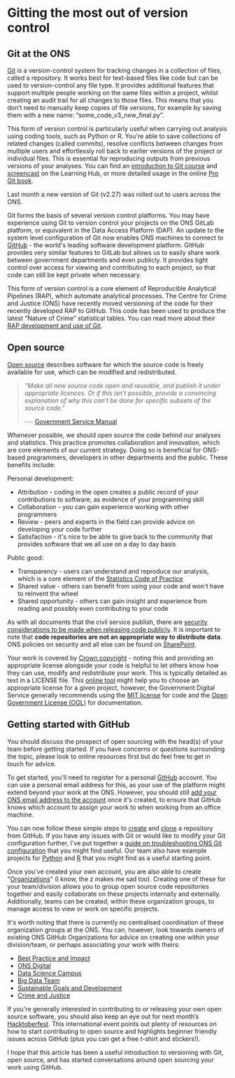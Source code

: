 # Gitting the most out of version control

## Git at the ONS

[Git](https://git-scm.com/) is a version-control system for tracking changes in a collection of files, called a repository. It works best for text-based files like code but can be used to version-control any file type. It provides additional features that support multiple people working on the same files within a project, whilst creating an audit trail for all changes to those files. This means that you don’t need to manually keep copies of file versions, for example by saving them with a new name: “some_code_v3_new_final.py”.
 
This form of version control is particularly useful when carrying out analysis using coding tools, such as Python or R. You're able to save collections of related changes (called commits), resolve conflicts between changes from multiple users and effortlessly roll back to earlier versions of the project or individual files. This is essential for reproducing outputs from previous versions of your analyses. You can find an [introduction to Git course](https://learninghub.ons.gov.uk/course/view.php?id=532) and [screencast](https://learninghub.ons.gov.uk/enrol/index.php?id=782) on the Learning Hub, or more detailed usage in the online [Pro Git book](https://git-scm.com/book/ru/v2).
 
Last month a new version of Git (v2.27) was rolled out to users across the ONS. 
 
Git forms the basis of several version control platforms. You may have experience using Git to version control your projects on the ONS GitLab platform, or equivalent in the Data Access Platform (DAP). An update to the system level configuration of Git now enables ONS machines to connect to [GitHub](https://github.com/) - the world's leading software development platform. GitHub provides very similar features to GitLab but allows us to easily share work between government departments and even publicly. It provides tight control over access for viewing and contributing to each project, so that code can still be kept private when necessary.
 
This form of version control is a core element of Reproducible Analytical Pipelines (RAP), which automate analytical processes. The Centre for Crime and Justice (ONS) have recently moved versioning of the code for their recently developed RAP to GitHub. This code has been used to produce the latest “Nature of Crime” statistical tables. You can read more about their [RAP development and use of Git](https://gss.civilservice.gov.uk/blog/the-nature-of-rap/).

## Open source

[Open source](https://opensource.com/resources/what-open-source) describes software for which the source code is freely available for use, which can be modified and redistributed.

>*"Make all new source code open and reusable, and publish it under appropriate licences. Or if this isn’t possible, provide a convincing explanation of why this can’t be done for specific subsets of the source code."*
>
> --- [Government Service Manual](https://www.gov.uk/service-manual/service-standard/point-12-make-new-source-code-open)

Whenever possible, we should open source the code behind our analyses and statistics. This practice promotes collaboration and innovation, which are core elements of our current strategy. Doing so is beneficial for ONS-based programmers, developers in other departments and the public. These benefits include:
 
Personal development:
* Attribution - coding in the open creates a public record of your contributions to software, as evidence of your programming skill
* Collaboration - you can gain experience working with other programmers
* Review - peers and experts in the field can provide advice on developing your code further
* Satisfaction - it's nice to be able to give back to the community that provides software that we all use on a day to day basis

Public good:
* Transparency - users can understand and reproduce our analysis, which is a core element of the [Statistics Code of Practice](https://code.statisticsauthority.gov.uk/)
* Shared value - others can benefit from using your code and won't have to reinvent the wheel
* Shared opportunity - others can gain insight and experience from reading and possibly even contributing to your code

As with all documents that the civil service publish, there are [security considerations to be made when releasing code publicly](https://www.gov.uk/government/publications/open-source-guidance/security-considerations-when-coding-in-the-open). It is important to note that **code repositories are not an appropriate way to distribute data**. ONS policies on security and all else can be found on [SharePoint](https://share.sp.ons.statistics.gov.uk/sites/knex/Policies/SitePages/Home.aspx).

Your work is covered by [Crown copyright](https://www.nationalarchives.gov.uk/information-management/re-using-public-sector-information/uk-government-licensing-framework/crown-copyright/) - noting this and providing an appropriate license alongside your code is helpful to let others know how they can use, modify and redistribute your work. This is typically detailed as text in a LICENSE file. This [online tool](https://choosealicense.com/) might help you to choose an appropriate license for a given project, however, the Government Digital Service generally recommends using the [MIT license](https://opensource.org/licenses/MIT) for code and the [Open Government License (OGL)](http://www.nationalarchives.gov.uk/doc/open-government-licence/version/3/) for documentation.


## Getting started with GitHub

You should discuss the prospect of open sourcing with the head(s) of your team before getting started. If you have concerns or questions surrounding the topic, please look to online resources first but do feel free to get in touch for advice.
 
To get started, you'll need to register for a personal [GitHub](https://github.com/) account. You can use a personal email address for this, as your use of the platform might extend beyond your work at the ONS. However, you should still [add your ONS email address to the account](https://github.com/settings/emails) once it's created, to ensure that GitHub knows which account to assign your work to when working from an office machine.
 
You can now follow these simple steps to [create](https://docs.github.com/en/github/creating-cloning-and-archiving-repositories/creating-a-repository-on-github) and [clone](https://docs.github.com/en/github/creating-cloning-and-archiving-repositories/cloning-a-repository#cloning-a-repository-using-the-command-line) a repository from GitHub. If you have any issues with Git or would like to modify your Git configuration further, I've put together a [guide on troubleshooting ONS Git configuration](https://github.com/best-practice-and-impact/ons-git-config) that you might find useful. Our team also have example projects for [Python](https://github.com/best-practice-and-impact/example-package-python) and [R](https://github.com/best-practice-and-impact/example-package-r) that you might find as a useful starting point.
 
Once you've created your own account, you are also able to create "[Organizations](https://docs.github.com/en/enterprise/2.19/admin/user-management/creating-organizations)" (I know, the z makes me sad too). Creating one of these for your team/division allows you to group open source code repositories together and easily collaborate on these projects internally and externally. Additionally, teams can be created, within these organization groups, to manage access to view or work on specific projects. 
 
It's worth noting that there is currently no centralised coordination of these organization groups at the ONS. You can, however, look towards owners of existing ONS GitHub Organizations for advice on creating one within your division/team, or perhaps associating your work with theirs:
* [Best Practice and Impact](https://github.com/best-practice-and-impact)
* [ONS Digital](https://github.com/ONSdigital)
* [Data Science Campus](https://github.com/datasciencecampus)
* [Big Data Team](https://github.com/ONSBigData) 
* [Sustainable Goals and Development](https://github.com/open-sdg)
* [Crime and Justice](https://github.com/ONS-centre-for-crime-and-justice)

If you're generally interested in contributing to or releasing your own open source software, you should also keep an eye out for next month’s [Hacktoberfest](https://hacktoberfest.digitalocean.com/). This international event points out plenty of resources on how to start contributing to open source and highlights beginner friendly issues across GitHub (plus you can get a free t-shirt and stickers!).

I hope that this article has been a useful introduction to versioning with Git, open source, and has started conversations around open sourcing your work using GitHub.
